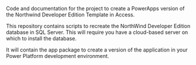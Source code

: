 Code and documentation for the project to create a PowerApps version of the Northwind Developer Edition Template in Access.

This repository contains scripts to recreate the NorthWind Developer Edition database in SQL Server.
    This will require you have a cloud-based server on which to install the database.
    
It will contain the app package to create a version of the application in your Power Platform development environment.
